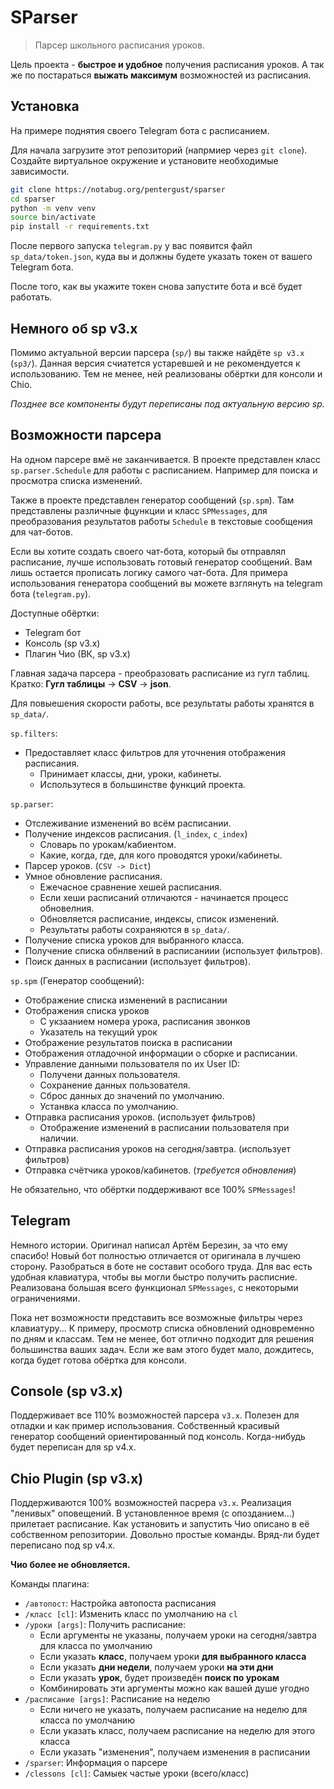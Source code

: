 # SParser

> Парсер школьного расписания уроков.

Цель проекта - **быстрое и удобное** получения расписания уроков.
А так же по постараться **выжать максимум** возможностей из расписания.


## Установка

На примере поднятия своего Telegram бота с расписанием.

Для начала загрузите этот репозиторий (напрмиер через `git clone`).
Создайте виртуальное окружение и установите необходимые зависимости.

```bash
git clone https://notabug.org/pentergust/sparser
cd sparser
python -m venv venv
source bin/activate
pip install -r requirements.txt
```

После первого запуска `telegram.py` у вас появится файл `sp_data/token.json`,
куда вы и должны будете указать токен от вашего Telegram бота.

После того, как вы укажите токен снова запустите бота и всё будет работать.

## Немного об sp v3.x

Помимо актуальной версии парсера (`sp/`) вы также найдёте `sp v3.x` (`sp3/`).
Данная версия счиатется устаревшей и не рекомендуется к использованию.
Тем не менее, ней реализованы обёртки для консоли и Chio.

*Позднее все компоненты будут переписаны под актуальную версию sp.*


## Возможности парсера

На одном парсере вмё не заканчивается.
В проекте представлен класс `sp.parser.Schedule` для работы с расписанием.
Например для поиска и просмотра списка изменений. 

Также в проекте представлен генератор сообщений (`sp.spm`).
Там представлены различные фцункции и класс `SPMessages`, для преобразования
результатов работы `Schedule` в текстовые сообщения для чат-ботов.

Если вы хотите создать своего чат-бота, который бы отправлял расписание,
лучше использовать готовый генератор сообщений. 
Вам лишь остается прописать логику самого чат-бота.
Для примера использования генератора сообщений вы можете взглянуть на
telegram бота (`telegram.py`).

Доступные обёртки:

- Telegram бот
- Консоль (sp v3.x)
- Плагин Чио (ВК, sp v3.x) 


Главная задача парсера - преобразовать расписание из гугл таблиц.
Кратко: **Гугл таблицы** -> **CSV** -> **json**.

Для повыешения скорости работы, все результаты работы хранятся в `sp_data/`.

`sp.filters`:

- Предоставляет класс фильтров для уточнения отображения расписания.
  - Принимает классы, дни, уроки, кабинеты.
  - Использутеся в большинстве функций проекта.

`sp.parser`:

- Отслеживание изменений во всём расписании.
- Получение индексов расписания. (`l_index`, `c_index`)
  - Словарь по урокам/кабиентом.
  - Какие, когда, где, для кого проводятся уроки/кабинеты.
- Парсер уроков. (`CSV -> Dict`)
- Умное обновление расписания.
  - Ежечасное сравнение хешей расписания.
  - Если хеши расписаний отличаются - начинается процесс обновелния.
  - Обновляется расписание, индексы, список изменений.
  - Результаты работы сохраняются в `sp_data/`.
- Получение списка уроков для выбранного класса.
- Получение списка обнлвений в расписаниии (использует фильтров).
- Поиск данных в расписании (использует фильтров).

`sp.spm` (Генератор сообщений):

- Отображение списка изменений в расписании
- Отображения списка уроков
  - С укзаанием номера урока, расписания звонков
  - Указатель на текущий урок
- Отображение результатов поиска в расписании
- Отображения отладочной информации о сборке и расписании.
- Управление данными пользователя по их User ID:
  - Получени данных пользователя.
  - Сохранение данных пользователя.
  - Сброс данных до значений по умолчанию.
  - Устанвка класса по умолчанию.
- Отправка расписания уроков. (использует фильтров)
  - Отображение изменений в расписании пользователя при наличии.
- Отправка расписания уроков на сегодня/завтра. (использует фильтров)
- Отправка счётчика уроков/кабинетов. (*требуется обновления*)

Не обязательно, что обёртки поддерживают все 100% `SPMessages`!

## Telegram

Немного истории. Оригинал написал Артём Березин, за что ему спасибо!
Новый бот полностью отличается от оригинала в лучшею сторону.
Разобраться в боте не составит особого труда.
Для вас есть удобная клавиатура, чтобы вы могли быстро получить расписние.
Реализована большая всего функционал `SPMessages`, с некоторыми ограничениями.

Пока нет возможности представить все возможные фильтры через клавиатуру...
К примеру, просмотр списка обновлений одновременно по дням и классам.
Тем не менее, бот отлично подходит для решения большинства ваших задач.
Если же вам этого будет мало, дождитесь, когда будет готова обёртка для консоли.


## Console (sp v3.x)

Поддерживает все 110% возможностей парсера `v3.x`.
Полезен для отладки и как пример использования.
Собственный красивый генератор сообщений ориентированный под консоль.
Когда-нибудь будет переписан для sp v4.x.


## Chio Plugin (sp v3.x)

Поддерживаются 100% возможностей пасрера `v3.x`.
Реализация "ленивых" оповещений.
В установленное время (с опозданием...) прилетает расписание.
Как установить и запустить Чио описано в её собственном репозитории.
Довольно простые команды.
Вряд-ли будет переписано под sp v4.x.

**Чио более не обновляется.**

Команды плагина:

- `/автопост`: Настройка автопоста расписания
- `/класс [cl]`: Изменить класс по умолчанию на `cl`
- `/уроки [args]`: Получить расписание:
  - Если аргументы не указаны, получаем уроки на сегодня/завтра для класса по умолчанию
  - Если указать **класс**, получаем уроки **для выбранного класса**
  - Если указать **дни недели**, получаем уроки **на эти дни**
  - Если указать **урок**, будет произведён **поиск по урокам**
  - Комбинировать эти аргументы можно как вашей душе угодно
- `/расписание [args]`: Расписание на неделю
  - Если ничего не указать, получаем расписание на неделю для класса по умолчанию
  - Если указать класс, получаем расписание на неделю для этого класса
  - Если указать "изменения", получаем изменения в расписании 
- `/sparser`: Информация о парсере
- `/clessons [cl]`: Самыек частые уроки (всего/класс) 
